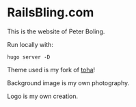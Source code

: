 # RailsBling.com

This is the website of Peter Boling.

Run locally with:

```shell
hugo server -D
```

Theme used is my fork of [toha](https://github.com/pboling/toha)!

Background image is my own photography.

Logo is my own creation.

